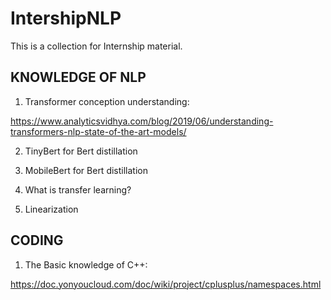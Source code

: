 # IntershipNLP
This is a collection for Internship material.



## KNOWLEDGE OF NLP

1. Transformer conception understanding:

https://www.analyticsvidhya.com/blog/2019/06/understanding-transformers-nlp-state-of-the-art-models/

2. TinyBert for Bert distillation

3. MobileBert for Bert distillation

4. What is transfer learning?

5. Linearization 


## CODING 

1. The Basic knowledge of C++:

https://doc.yonyoucloud.com/doc/wiki/project/cplusplus/namespaces.html

